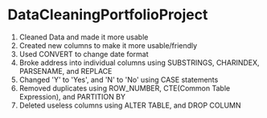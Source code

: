 # DataCleaningPortfolioProject
1) Cleaned Data and made it more usable
2) Created new columns to make it more usable/friendly
3) Used CONVERT to change date format
4) Broke address into individual columns using SUBSTRINGS, CHARINDEX, PARSENAME, and REPLACE
5) Changed 'Y' to 'Yes', and 'N' to 'No' using CASE statements
6) Removed duplicates using ROW_NUMBER, CTE(Common Table Expression), and PARTITION BY
7) Deleted useless columns using ALTER TABLE, and DROP COLUMN
